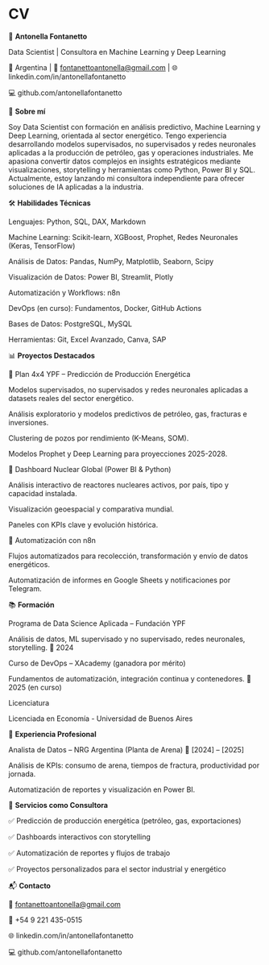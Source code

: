 # CV

🌟 **Antonella Fontanetto**

Data Scientist | Consultora en Machine Learning y Deep Learning

📍 Argentina | 📧 fontanettoantonella@gmail.com | 🌐 linkedin.com/in/antonellafontanetto

💻 github.com/antonellafontanetto

🧠 **Sobre mí**

Soy Data Scientist con formación en análisis predictivo, Machine Learning y Deep Learning, orientada al sector energético. Tengo experiencia desarrollando modelos supervisados, no supervisados y redes neuronales aplicadas a la producción de petróleo, gas y operaciones industriales. Me apasiona convertir datos complejos en insights estratégicos mediante visualizaciones, storytelling y herramientas como Python, Power BI y SQL.
Actualmente, estoy lanzando mi consultora independiente para ofrecer soluciones de IA aplicadas a la industria.

🛠️ **Habilidades Técnicas**

Lenguajes: Python, SQL, DAX, Markdown

Machine Learning: Scikit-learn, XGBoost, Prophet, Redes Neuronales (Keras, TensorFlow)

Análisis de Datos: Pandas, NumPy, Matplotlib, Seaborn, Scipy

Visualización de Datos: Power BI, Streamlit, Plotly

Automatización y Workflows: n8n

DevOps (en curso): Fundamentos, Docker, GitHub Actions

Bases de Datos: PostgreSQL, MySQL

Herramientas: Git, Excel Avanzado, Canva, SAP 

📊 **Proyectos Destacados**

🔹 Plan 4x4 YPF – Predicción de Producción Energética

Modelos supervisados, no supervisados y redes neuronales aplicadas a datasets reales del sector energético.

Análisis exploratorio y modelos predictivos de petróleo, gas, fracturas e inversiones.

Clustering de pozos por rendimiento (K-Means, SOM).

Modelos Prophet y Deep Learning para proyecciones 2025-2028.

🔹 Dashboard Nuclear Global (Power BI & Python)

Análisis interactivo de reactores nucleares activos, por país, tipo y capacidad instalada.

Visualización geoespacial y comparativa mundial.

Paneles con KPIs clave y evolución histórica.

🔹 Automatización con n8n

Flujos automatizados para recolección, transformación y envío de datos energéticos.

Automatización de informes en Google Sheets y notificaciones por Telegram.

📚 **Formación**

Programa de Data Science Aplicada – Fundación YPF

Análisis de datos, ML supervisado y no supervisado, redes neuronales, storytelling.
📅 2024

Curso de DevOps – XAcademy (ganadora por mérito)

Fundamentos de automatización, integración continua y contenedores.
📅 2025 (en curso)

Licenciatura 

Licenciada en Economía - Universidad de Buenos Aires

💼 **Experiencia Profesional**

Analista de Datos – NRG Argentina (Planta de Arena)
📅 [2024] – [2025]

Análisis de KPIs: consumo de arena, tiempos de fractura, productividad por jornada.

Automatización de reportes y visualización en Power BI.


📢 **Servicios como Consultora**

✅ Predicción de producción energética (petróleo, gas, exportaciones)

✅ Dashboards interactivos con storytelling

✅ Automatización de reportes y flujos de trabajo

✅ Proyectos personalizados para el sector industrial y energético

📬 **Contacto**

📩 fontanettoantonella@gmail.com

📱 +54 9 221 435-0515

🌐 linkedin.com/in/antonellafontanetto

💻 github.com/antonellafontanetto
